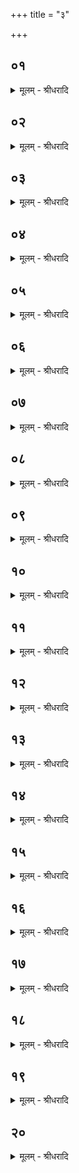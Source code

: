 +++
title = "३"

+++


## ०१
<details><summary>मूलम् - श्रीधरादि</summary>

य᳘त्र वै᳘ प्रजा᳘पतिः प्रजाः᳘ ससृजे᳘॥  
स य᳘त्राग्नि᳘ᳫँ᳭ स᳘सृजे स᳘ इदं᳘ जातः स᳘र्व्वमेव द᳘ग्धुं दध्र ऽइ᳘त्ये᳘वाबिल᳘मेव ता यास्त᳘र्हि प्रजा᳘ ऽआसुस्ता᳘ हैनᳫँ᳭ स᳘म्पेष्टुं दध्रिरे सो᳘ ऽतितिक्षमाणः पु᳘रुषमे᳘वाभ्ये᳘याय॥
</details>

## ०२
<details><summary>मूलम् - श्रीधरादि</summary>

स होवा᳘च॥  
न वा ऽअह᳘मिदं᳘ तितिक्षे ह᳘न्त त्वा प्रविशा᳘नि तं᳘ मा जनयित्वा᳘ बिभृ᳘हि स य᳘थैव मां त्व᳘मस्मिँ᳘ल्लोके᳘ जनयित्वा᳘ भरिष्य᳘स्येवमेवाहं त्वा᳘ममु᳘ष्मिँल्लोके᳘ जनयित्वा᳘ भरिष्यामी᳘ति॥
</details>

## ०३
<details><summary>मूलम् - श्रीधरादि</summary>

तथे᳘ति तं᳘ जनयित्वा ऽबिभः॥ 
स य᳘दग्नी᳘ ऽआधत्ते त᳘देनं जनयति तं᳘ जनयित्वा᳘ बिभर्ति स य᳘था है᳘वैष᳘ एत᳘मस्मिँ᳘ल्लोके᳘ जनयित्वा बिभ᳘र्त्येव᳘मु है᳘वैष᳘ ऽएत᳘ममु᳘ष्मिँल्लोके᳘ जनयित्वा᳘ बिभर्त्ति॥
</details>

## ०४
<details><summary>मूलम् - श्रीधरादि</summary>

तन्न᳘ साम्यु᳘द्वासयेत॥  
सामि᳘ हास्मै स᳘ ग्लायति स य᳘था है᳘वैष᳘ ऽएत᳘स्मा ऽअस्मिँ᳘ल्लोके᳘ सामि᳘ ग्ला᳘यत्येव᳘मु है᳘वैष᳘ एत᳘स्मा ऽअमु᳘ष्मिँल्लोके᳘ सामि᳘ ग्लायति त᳘स्मान्न᳘ साम्यु᳘द्वासयेत॥
</details>

## ०५
<details><summary>मूलम् - श्रीधरादि</summary>

स य᳘त्र म्रिय᳘ते॥  
य᳘त्रैनमग्ना᳘वभ्याद᳘धति त᳘दे᳘षो ऽग्नेर᳘धिजायते स᳘ ऽएष᳘ पुत्रः स᳘न्पिता᳘ भवति॥
</details>

## ०६
<details><summary>मूलम् - श्रीधरादि</summary>

त᳘स्मादेतदृ᳘षिणाभ्य᳘नूक्तम्॥  
(ᳫँ᳭) शतमिन्नु᳘ शर᳘दो ऽअ᳘न्ति देवा य᳘त्रा नश्चक्रा᳘ जर᳘सं तनू᳘नाम्॥ पुत्रा᳘सो य᳘त्र पित᳘रो भ᳘वन्ति मा᳘ नो मध्या᳘रीरिषता᳘युर्ग᳘न्तोरि᳘ति पुत्रो᳘ ह्येष सन्त्स पु᳘नः पिता भ᳘वत्येतन्नु तद्य᳘स्मादग्नी ऽआद᳘धीत॥
</details>

## ०७
<details><summary>मूलम् - श्रीधरादि</summary>

तद्वा᳘ ऽएष एव᳘ मृत्युः॥  
(र्य᳘) स᳘ ऽएष त᳘पति तद्य᳘देष᳘ ऽएव᳘ मृत्युस्त᳘स्माद्या᳘ ऽएत᳘स्मादर्व्वा᳘च्यः प्रजास्ता᳘ म्रियन्ते᳘ ऽथ याः प᳘राच्यस्ते᳘ देवास्त᳘स्मादु᳘ ते ऽमृ᳘तास्त᳘स्येमाः स᳘र्व्वाः प्रजा᳘ रश्मि᳘भिः प्राणे᳘ष्वभि᳘हितास्त᳘स्मादु रश्म᳘यः प्राणा᳘नभ्य᳘वतायन्ते॥
</details>

## ०८
<details><summary>मूलम् - श्रीधरादि</summary>

स य᳘स्य काम᳘यते॥  
त᳘स्य प्राण᳘मादायो᳘देति स᳘ म्रियते स यो᳘ हैतं मृत्युम᳘नतिमुच्या᳘थामुं᳘ लोकमे᳘ति य᳘था है᳘वास्मिँ᳘ल्लोके न᳘ संय᳘तमाद्रिय᳘ते यदा᳘ य᳘दैव काम᳘यते᳘ ऽथ मार᳘यत्येव᳘मु है᳘वामु᳘ष्मिँल्लोके पु᳘नः पुनरेव प्र᳘मारयति॥
</details>

## ०९
<details><summary>मूलम् - श्रीधरादि</summary>

स य᳘त्सायम᳘स्तमिते द्वे ऽआ᳘हुती जुहो᳘ति॥  
त᳘देता᳘भ्यां पू᳘र्व्वाभ्यां पद्भ्या᳘मेत᳘स्मिन्मृत्यौ प्र᳘तितिष्ठत्य᳘थ य᳘त्प्रातर᳘नुदिते द्वे ऽआ᳘हुती जुहो᳘ति त᳘देता᳘भ्याम᳘पराभ्यां पद्भ्या᳘मेत᳘स्मिन्मृत्यौ प्र᳘तितिष्ठित स᳘ ऽएनमेष᳘ ऽउद्य᳘न्ने᳘वादायो᳘देति त᳘देतं᳘ मृत्युम᳘तिमुच्यते᳘ सै᳘षाग्निहोत्रे᳘ मृत्योर᳘तिमुक्तिर᳘ति ह वै᳘ पुनर्मृत्युं᳘ मुच्यते य᳘ एव᳘मेता᳘मग्निहोत्रे᳘ मृत्योर᳘तिमुक्तिं व्वेद॥
</details>

## १०
<details><summary>मूलम् - श्रीधरादि</summary>

य᳘था वा ऽइ᳘षोर᳘नीकम्॥  
(मे) एवं᳘ यज्ञा᳘नामग्निहोत्रं ये᳘न वा ऽइ᳘षोर᳘नीकमे᳘ति स᳘र्व्वा वै तेने᳘षुरेत्येते᳘नो हास्य स᳘र्व्वे यज्ञक्रत᳘व एतं᳘ मृत्युम᳘तिमुक्ताः॥
</details>

## ११
<details><summary>मूलम् - श्रीधरादि</summary>

(ऽ) अहोरात्रे᳘ ह वा᳘ ऽअमु᳘ष्मिँल्लोके᳘ परिप्ल᳘वमाने॥  
पु᳘रुषस्य सुकृतं᳘ क्षिणुतो ऽर्व्वा᳘चीनं वा ऽअ᳘तो ऽहोरात्रे त᳘थो हास्याहोरात्रे᳘ सुकृतं न᳘ क्षिणुतः॥
</details>

## १२
<details><summary>मूलम् - श्रीधरादि</summary>

स य᳘था रथोपस्थे ति᳘ष्ठन्॥  
(न्नु) उप᳘रिष्टाद्रथचक्रे᳘ पल्य᳘ङ्गमाने ऽउपावे᳘क्षेतैवं᳘ पर᳘स्तादर्व्वाची᳘नो ऽहोरात्रे᳘ उपा᳘वेक्षते न᳘ ह वा᳘ ऽअस्याहोरात्रे᳘ सुकृतं᳘ क्षिणुतो य᳘ ऽएव᳘मेता᳘महोरात्र᳘योर᳘तिमुक्तिं व्वे᳘द॥
</details>

## १३
<details><summary>मूलम् - श्रीधरादि</summary>

पू᳘र्व्वेणाहवनी᳘यं परीत्य॥  
(त्या᳘) अ᳘न्तरेण गा᳘र्हपत्यं चैति न वै᳘ देवा᳘ मनु᳘ष्यं व्विदुस्त᳘ ऽएनमेतद᳘न्तरेणातिय᳘न्तं व्विदुरयं वै᳘ न ऽइदं᳘ जुहोती᳘त्यग्निर्व्वै᳘ पाप्म᳘नो ऽपहन्ता। ता᳘वस्याहवनी᳘यश्च गा᳘र्हपत्यश्चा᳘न्तरेणा᳘तियतः᳘ पाप्मा᳘नम᳘पहतः सो᳘ ऽपहतपाप्मा ज्यो᳘तिरेव᳘ श्रिया य᳘शसा भवति॥
</details>

## १४
<details><summary>मूलम् - श्रीधरादि</summary>

(त्यु) उत्तरतो वा᳘ ऽअग्निहोत्र᳘स्य द्वा᳘रम्॥  
(ᳫँ᳭) स य᳘था द्वारा᳘ प्रप᳘द्येतैवं तद᳘थ यो᳘ दक्षिणत ऽएत्या᳘स्ते य᳘था बहिर्धा च᳘रेदेवं त᳘त्॥
</details>

## १५
<details><summary>मूलम् - श्रीधरादि</summary>

(न्नौ᳘) नौ᳘र्ह वा᳘ ऽएषा᳘ स्व᳘र्ग्या॥  
य᳘दग्निहोत्रं᳘ त᳘स्या ऽएत᳘स्यै नावः᳘ स्व᳘र्ग्याया ऽआहवनी᳘यश्चैव गा᳘र्हपत्यश्च नौमण्डे ऽअ᳘थैष᳘ एव᳘ नावाजो य᳘त्क्षीर᳘होता॥
</details>

## १६
<details><summary>मूलम् - श्रीधरादि</summary>

स यत्प्रा᳘ङुपोदै᳘ति॥  
त᳘देनां प्रा᳘चीमभ्य᳘जति। स्वर्गं᳘ लोक᳘मभि त᳘या स्वर्गं᳘ लोकᳫँ᳭ स᳘मश्नुते त᳘स्या ऽउत्तरत᳘ ऽआरो᳘हण᳘ᳫँ᳭ सैनᳫं᳭ स्वर्गं᳘ लोकᳫं᳭ स᳘मापयत्य᳘थ यो᳘ दक्षिणत ऽएत्या᳘स्ते य᳘था प्र᳘तीर्णायामाग᳘च्छेत्स᳘ व्विहीये᳘त स त᳘त ऽएव᳘ बहिर्धा स्या᳘देवं᳘ तत्॥
</details>

## १७
<details><summary>मूलम् - श्रीधरादि</summary>

(द᳘) अ᳘थ या᳘मेता᳘ᳫं᳘ समि᳘धमभ्याद᳘धाति से᳘ष्टका ये᳘न म᳘न्त्रेण जुहो᳘ति तद्य᳘जुर्येनैतामि᳘ष्टकमुपद᳘धाति यदा वा ऽइ᳘ष्टकोपधीयते ऽथा᳘हुतिर्हूयते त᳘दस्यो᳘पहितास्वेवे᳘ष्टकास्वेता ऽआ᳘हुतयो हूयन्ते या᳘ ऽएता᳘ ऽअग्निहोत्राहुत᳘यः॥
</details>

## १८
<details><summary>मूलम् - श्रीधरादि</summary>

प्रजा᳘पतिर्व्वा᳘ ऽअग्निः᳘॥  
संव्वत्सरो वै᳘ प्रजा᳘पतिः संव्वत्सरे᳘ संव्वत्सरे ह वा᳘ ऽअस्याग्निहोत्रं चि᳘त्येनाग्नि᳘ना स᳘न्तिष्ठते संव्वत्सरे᳘ संव्वत्सरे चि᳘त्यमग्नि᳘माप्नोति य᳘ ऽएवं᳘ विद्वा᳘नग्निहोत्रं᳘ जुहो᳘त्येत᳘दु हास्याग्निहोत्रं चित्येनाग्नि᳘ना स᳘न्तिष्ठते चि᳘त्यमग्नि᳘माप्नोति॥
</details>

## १९
<details><summary>मूलम् - श्रीधरादि</summary>

सप्त᳘ च वै᳘ शता᳘न्यशीतीनामृ᳘चः॥  
(चो) व्विᳫँ᳭शति᳘श्च स य᳘त्सायं᳘ प्रात᳘रग्निहोत्रं᳘ जुहो᳘ति ते द्वे ऽआ᳘हुती ता ऽअस्य संव्वत्सर ऽआ᳘हुतयः स᳘म्पद्यन्ते॥
</details>

## २०
<details><summary>मूलम् - श्रीधरादि</summary>

सप्त᳘ चैव᳘ शता᳘नि व्विᳫँ᳭शति᳘श्च॥  
संव्वत्सरे᳘ संव्वत्सरे ह वा᳘ ऽअस्याग्निहोत्रं मह᳘तोक्थे᳘न स᳘म्पद्यते संव्वत्सरे᳘ संव्वत्सरे मह᳘दुक्थ᳘माप्नोति य᳘ ऽएवं᳘ विद्वा᳘नग्निहोत्रं᳘ जुहो᳘त्येत᳘दु हास्याग्निहोत्रं᳘ मह᳘तोक्थे᳘न स᳘म्पद्यते मह᳘दुक्थ᳘माप्नोति॥
</details>